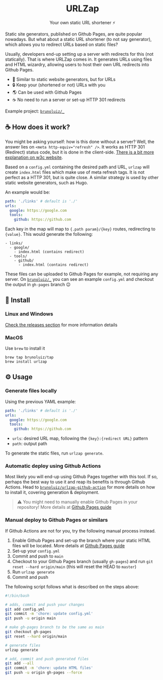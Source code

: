 <h1 align="center">
  URLZap
</h1>

<p align="center">
  Your own static URL shortener ⚡️
</p>

Static site generators, published on Github Pages, are quite popular nowadays. But what about a
static URL shortener (to not say generator), which allows you to redirect URLs based on static files?

Usually, developers end-up setting up a server with redirects for this (not statically). That is
where URLZap comes in.  It generates URLs using files and HTML wizardry, allowing users to host
their own URL redirects into Github Pages.

- 🔗 Similar to static website generators, but for URLs
- 🔒 Keep your (shortened or not) URLs with you
- 🌎 Can be used with Github Pages
- ☕️ No need to run a server or set-up HTTP 301 redirects

Example project: [`brunoluiz/_`](https://github.com/brunoluiz/_)

## ☕️ How does it work?

You might be asking yourself: how is this done without a server? Well, the answer lies on
`<meta http-equiv="refresh" />`. It works as HTTP 301 (Redirect) status code, but it is done
in the client-side. [There is a bit more explanation on w3c website](https://www.w3.org/TR/WCAG20-TECHS/H76.html).

Based on a `config.yml` containing the desired path and URL, `urlzap` will create `index.html`
files which make use of meta refresh tags. It is not perfect as a HTTP 301, but is quite close.
A similar strategy is used by other static website generators, such as Hugo.

An example would be:

```yaml
path: './links' # default is './'
urls:
  google: https://google.com
  tools:
    github: https://github.com
```

Each key in the map will map to `{.path param}/{key}` routes, redirecting to `{value}`.
This would generate the following:

```
- links/
  - google/
    - index.html (contains redirect)
  - tools/
    - github/
      - index.html (contains redirect)
```

These files can be uploaded to Github Pages for example, not requiring any server.  On
[`brunoluiz/_`](https://github.com/brunoluiz/_) you can see an example `config.yml` and checkout
the output in `gh-pages` branch 😉

## 📀 Install

### Linux and Windows

[Check the releases section](https://github.com/brunoluiz/urlzap/releases) for more information details

### MacOS

Use `brew` to install it

```
brew tap brunoluiz/tap
brew install urlzap
```

## ⚙️ Usage

### Generate files locally

Using the previous YAML example:

```yaml
path: './links' # default is './'
urls:
  google: https://google.com
  tools:
    github: https://github.com
```

- `urls`: desired URL map, following the `{key}:{redirect URL}` pattern
- `path`: output path

To generate the static files, run `urlzap generate`.

### Automatic deploy using Github Actions

Most likely you will end-up using Github Pages together with this tool. If so, perhaps the best
way to use it and reap its benefits is through Github Actions. Head to
[`brunoluiz/urlzap-github-action`](https://github.com/marketplace/actions/urlzap) for more details
on how to install it, covering generation & deployment.

> ⚠️ You might need to manually enable Github Pages in your repository! More details at
> [Github Pages guide](https://pages.github.com/)

### Manual deploy to Github Pages or similars

If Github Actions are not for you, try the following manual process instead.

1. Enable Github Pages and set-up the branch where your static HTML files will be located.
More details at [Github Pages guide](https://pages.github.com/)
1. Set-up your `config.yml`
1. Commit and push to `main`
1. Checkout to your Github Pages branch (usually `gh-pages`) and run `git reset --hard origin/main`
(this will reset the HEAD to `master`)
1. Run `urlzap generate`
1. Commit and push

The following script follows what is described on the steps above:

```sh
#!/bin/bash

# adds, commit and push your changes
git add config.yml
git commit -m 'chore: update config.yml'
git push -u origin main

# make gh-pages branch to be the same as main
git checkout gh-pages
git reset --hard origin/main

# generate files
urlzap generate

# add, commit and push generated files
git add --all
git commit -m 'chore: update HTML files'
git push -u origin gh-pages --force
```
